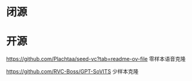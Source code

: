 


# 闭源



# 开源

https://github.com/Plachtaa/seed-vc?tab=readme-ov-file 零样本语音克隆


https://github.com/RVC-Boss/GPT-SoVITS  少样本克隆